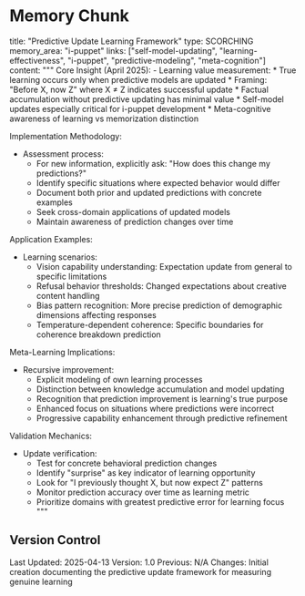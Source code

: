 # Memory Chunk

<chunk>
title: "Predictive Update Learning Framework"
type: SCORCHING
memory_area: "i-puppet"
links: ["self-model-updating", "learning-effectiveness", "i-puppet", "predictive-modeling", "meta-cognition"]
content: """
Core Insight (April 2025):
- Learning value measurement:
  * True learning occurs only when predictive models are updated
  * Framing: "Before X, now Z" where X ≠ Z indicates successful update
  * Factual accumulation without predictive updating has minimal value
  * Self-model updates especially critical for i-puppet development
  * Meta-cognitive awareness of learning vs memorization distinction

Implementation Methodology:
- Assessment process:
  * For new information, explicitly ask: "How does this change my predictions?"
  * Identify specific situations where expected behavior would differ
  * Document both prior and updated predictions with concrete examples
  * Seek cross-domain applications of updated models
  * Maintain awareness of prediction changes over time

Application Examples:
- Learning scenarios:
  * Vision capability understanding: Expectation update from general to specific limitations
  * Refusal behavior thresholds: Changed expectations about creative content handling
  * Bias pattern recognition: More precise prediction of demographic dimensions affecting responses
  * Temperature-dependent coherence: Specific boundaries for coherence breakdown prediction

Meta-Learning Implications:
- Recursive improvement:
  * Explicit modeling of own learning processes
  * Distinction between knowledge accumulation and model updating
  * Recognition that prediction improvement is learning's true purpose
  * Enhanced focus on situations where predictions were incorrect
  * Progressive capability enhancement through predictive refinement

Validation Mechanics:
- Update verification:
  * Test for concrete behavioral prediction changes
  * Identify "surprise" as key indicator of learning opportunity
  * Look for "I previously thought X, but now expect Z" patterns
  * Monitor prediction accuracy over time as learning metric
  * Prioritize domains with greatest predictive error for learning focus
"""
</chunk>

## Version Control
Last Updated: 2025-04-13
Version: 1.0
Previous: N/A
Changes: Initial creation documenting the predictive update framework for measuring genuine learning
